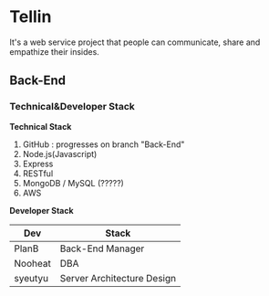 # Tellin

It's a web service project that people can communicate, share and empathize their insides.


## Back-End
### Technical&Developer Stack


**Technical Stack**  

1. GitHub : progresses on branch "Back-End"  
2. Node.js(Javascript)  
3. Express  
4. RESTful  
5. MongoDB / MySQL (?????)  
6. AWS  


**Developer Stack**  

Dev | Stack
---|---
PlanB | Back-End Manager
Nooheat | DBA
syeutyu | Server Architecture Design

  